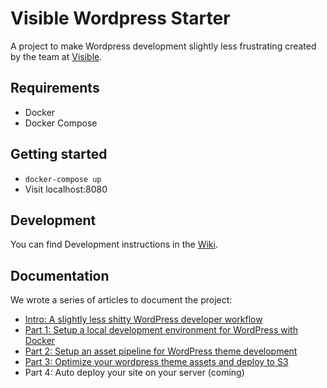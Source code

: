 # Visible Wordpress Starter

A project to make Wordpress development slightly less frustrating created by the team at [Visible](https://visible.vc/).

## Requirements

- Docker
- Docker Compose

## Getting started

- `docker-compose up`
- Visit localhost:8080

## Development

You can find Development instructions in the [Wiki](https://github.com/visiblevc/wordpress-starter/wiki/Development).

## Documentation

We wrote a series of articles to document the project:

- [Intro: A slightly less shitty WordPress developer workflow](https://visible.vc/engineering/wordpress-developer-workflow/)
- [Part 1: Setup a local development environment for WordPress with Docker](https://visible.vc/engineering/docker-environment-for-wordpress/)
- [Part 2: Setup an asset pipeline for WordPress theme development](https://visible.vc/engineering/asset-pipeline-for-wordpress-theme-development/)
- [Part 3: Optimize your wordpress theme assets and deploy to S3](https://visible.vc/engineering/optimize-wordpress-theme-assets-and-deploy-to-s3-cloudfront/)
- Part 4: Auto deploy your site on your server (coming)
